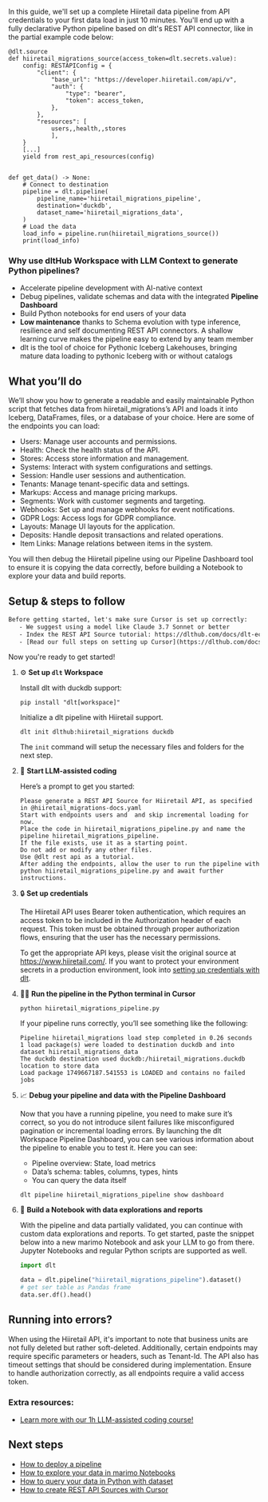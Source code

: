 In this guide, we'll set up a complete Hiiretail data pipeline from API credentials to your first data load in just 10 minutes. You'll end up with a fully declarative Python pipeline based on dlt's REST API connector, like in the partial example code below:

```python-outcome
@dlt.source
def hiiretail_migrations_source(access_token=dlt.secrets.value):
    config: RESTAPIConfig = {
        "client": {
            "base_url": "https://developer.hiiretail.com/api/v",
            "auth": {
                "type": "bearer",
                "token": access_token,
            },
        },
        "resources": [
            users,,health,,stores
            ],
    }
    [...]
    yield from rest_api_resources(config)


def get_data() -> None:
    # Connect to destination
    pipeline = dlt.pipeline(
        pipeline_name='hiiretail_migrations_pipeline',
        destination='duckdb',
        dataset_name='hiiretail_migrations_data', 
    )
    # Load the data
    load_info = pipeline.run(hiiretail_migrations_source())
    print(load_info) 
```

### Why use dltHub Workspace with LLM Context to generate Python pipelines?

- Accelerate pipeline development with AI-native context
- Debug pipelines, validate schemas and data with the integrated **Pipeline Dashboard**
- Build Python notebooks for end users of your data
- **Low maintenance** thanks to Schema evolution with type inference, resilience and self documenting REST API connectors. A shallow learning curve makes the pipeline easy to extend by any team member
- dlt is the tool of choice for Pythonic Iceberg Lakehouses, bringing mature data loading to pythonic Iceberg with or without catalogs

## What you’ll do

We’ll show you how to generate a readable and easily maintainable Python script that fetches data from hiiretail_migrations’s API and loads it into Iceberg, DataFrames, files, or a database of your choice. Here are some of the endpoints you can load:

- Users: Manage user accounts and permissions.
- Health: Check the health status of the API.
- Stores: Access store information and management.
- Systems: Interact with system configurations and settings.
- Session: Handle user sessions and authentication.
- Tenants: Manage tenant-specific data and settings.
- Markups: Access and manage pricing markups.
- Segments: Work with customer segments and targeting.
- Webhooks: Set up and manage webhooks for event notifications.
- GDPR Logs: Access logs for GDPR compliance.
- Layouts: Manage UI layouts for the application.
- Deposits: Handle deposit transactions and related operations.
- Item Links: Manage relations between items in the system.

You will then debug the Hiiretail pipeline using our Pipeline Dashboard tool to ensure it is copying the data correctly, before building a Notebook to explore your data and build reports.

## Setup & steps to follow

```default
Before getting started, let's make sure Cursor is set up correctly:
   - We suggest using a model like Claude 3.7 Sonnet or better
   - Index the REST API Source tutorial: https://dlthub.com/docs/dlt-ecosystem/verified-sources/rest_api/ and add it to context as **@dlt rest api**
   - [Read our full steps on setting up Cursor](https://dlthub.com/docs/dlt-ecosystem/llm-tooling/cursor-restapi#23-configuring-cursor-with-documentation)
```

Now you're ready to get started!

1. ⚙️ **Set up `dlt` Workspace**
    
    Install dlt with duckdb support:
    ```shell
    pip install "dlt[workspace]"
    ```

    Initialize a dlt pipeline with Hiiretail support.
    ```shell
    dlt init dlthub:hiiretail_migrations duckdb
    ```

    The `init` command will setup the necessary files and folders for the next step.
    
2. 🤠 **Start LLM-assisted coding**
    
    Here’s a prompt to get you started:
    
    ```prompt
    Please generate a REST API Source for Hiiretail API, as specified in @hiiretail_migrations-docs.yaml 
    Start with endpoints users and  and skip incremental loading for now. 
    Place the code in hiiretail_migrations_pipeline.py and name the pipeline hiiretail_migrations_pipeline. 
    If the file exists, use it as a starting point. 
    Do not add or modify any other files. 
    Use @dlt rest api as a tutorial. 
    After adding the endpoints, allow the user to run the pipeline with python hiiretail_migrations_pipeline.py and await further instructions.
    ```

    
3. 🔒 **Set up credentials** 
    
    The Hiiretail API uses Bearer token authentication, which requires an access token to be included in the Authorization header of each request. This token must be obtained through proper authorization flows, ensuring that the user has the necessary permissions.
    
    To get the appropriate API keys, please visit the original source at https://www.hiiretail.com/.
    If you want to protect your environment secrets in a production environment, look into [setting up credentials with dlt](https://dlthub.com/docs/walkthroughs/add_credentials).
    
4. 🏃‍♀️ **Run the pipeline in the Python terminal in Cursor**
    
    ```shell
    python hiiretail_migrations_pipeline.py
    ```
    
    If your pipeline runs correctly, you’ll see something like the following:
    
    ```shell
    Pipeline hiiretail_migrations load step completed in 0.26 seconds
    1 load package(s) were loaded to destination duckdb and into dataset hiiretail_migrations_data
    The duckdb destination used duckdb:/hiiretail_migrations.duckdb location to store data
    Load package 1749667187.541553 is LOADED and contains no failed jobs
    ```
    
5. 📈 **Debug your pipeline and data with the Pipeline Dashboard**

    Now that you have a running pipeline, you need to make sure it’s correct, so you do not introduce silent failures like misconfigured pagination or incremental loading errors. By launching the dlt Workspace Pipeline Dashboard, you can see various information about the pipeline to enable you to test it. Here you can see:
    - Pipeline overview: State, load metrics
    - Data’s schema: tables, columns, types, hints
    - You can query the data itself
    
    ```shell
    dlt pipeline hiiretail_migrations_pipeline show dashboard
    ```
    
6. 🐍 **Build a Notebook with data explorations and reports**

    With the pipeline and data partially validated, you can continue with custom data explorations and reports. To get started, paste the snippet below into a new marimo Notebook and ask your LLM to go from there. Jupyter Notebooks and regular Python scripts are supported as well.

    
    ```python
    import dlt

   data = dlt.pipeline("hiiretail_migrations_pipeline").dataset()
   # get ser table as Pandas frame
   data.ser.df().head()
    ```

## Running into errors?

When using the Hiiretail API, it's important to note that business units are not fully deleted but rather soft-deleted. Additionally, certain endpoints may require specific parameters or headers, such as Tenant-Id. The API also has timeout settings that should be considered during implementation. Ensure to handle authorization correctly, as all endpoints require a valid access token.

### Extra resources:

- [Learn more with our 1h LLM-assisted coding course!](https://www.youtube.com/watch?v=GGid70rnJuM)

## Next steps

- [How to deploy a pipeline](https://dlthub.com/docs/walkthroughs/deploy-a-pipeline)
- [How to explore your data in marimo Notebooks](https://dlthub.com/docs/general-usage/dataset-access/marimo)
- [How to query your data in Python with dataset](https://dlthub.com/docs/general-usage/dataset-access/dataset)
- [How to create REST API Sources with Cursor](https://dlthub.com/docs/dlt-ecosystem/llm-tooling/cursor-restapi)
